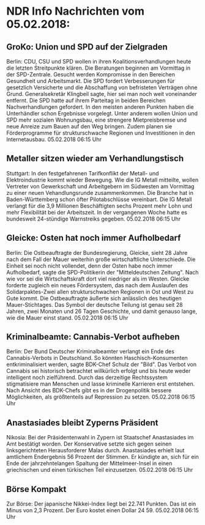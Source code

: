 # NDR Info Nachrichten vom 05.02.2018:


## GroKo: Union und SPD auf der Zielgraden
Berlin: CDU, CSU und SPD wollen in ihren Koalitionsverhandlungen heute die letzten Streitpunkte klären. Die Beratungen beginnen am Vormittag in der SPD-Zentrale. Gesucht werden Kompromisse in den Bereichen Gesundheit und Arbeitsmarkt. Die SPD fordert Verbesserungen für gesetzlich Versicherte und die Abschaffung von befristeten Verträgen ohne Grund. Generalsekretär Klingbeil sagte, hier sei man noch weit voneinander entfernt. Die SPD hatte auf ihrem Parteitag in beiden Bereichen Nachverhandlungen gefordert. In den meisten anderen Punkten haben die Unterhändler schon Ergebnisse vorgelegt. Unter anderem wollen Union und SPD mehr sozialen Wohnungsbau, eine strengere Mietpreisbremse und neue Anreize zum Bauen auf den Weg bringen. Zudem planen sie Förderprogramme für strukturschwache Regionen und Investitionen in den Internetausbau. 05.02.2018 06:15 Uhr 

## Metaller sitzen wieder am Verhandlungstisch
Stuttgart: In den festgefahrenen Tarifkonflikt der Metall- und Elektroindustrie kommt wieder Bewegung. Wie die IG Metall mitteilte, wollen Vertreter von Gewerkschaft und Arbeitgebern im Südwesten am Vormittag zu einer neuen Vehandlungsrunde zusammenkommen. Die Branche hat in Baden-Württemberg schon öfter Pilotabschlüsse vereinbart. Die IG Metall verlangt für die 3,9 Millionen Beschäftigten sechs Prozent mehr Lohn und mehr Flexibilität bei der Arbeitszeit. In der vergangenen Woche hatte es bundesweit 24-stündige Warnstreiks gegeben. 05.02.2018 06:15 Uhr 

## Gleicke: Osten hat noch immer Aufholbedarf
Berlin: Die Ostbeauftragte der Bundesregierung, Gleicke, sieht 28 Jahre nach dem Fall der Mauer weiterhin große wirtschaftliche Unterschiede. Die Einheit sei noch nicht vollendet, denn der Osten habe noch immer Aufholbedarf, sagte die SPD-Politikerin der "Mitteldeutschen Zeitung". Nach wie vor sei die Wirtschaftskraft dort viel niedriger als im Westen. Gleicke forderte zugleich ein neues Fördersystem, das nach dem Auslaufen des Solidarpaktes-Zwei allen strukturschwachen Regionen in Ost und West zu Gute kommt. Die Ostbeauftragte äußerte sich anlässlich des heutigen Mauer-Stichtages. Das Symbol der deutsche Teilung ist genau seit 28 Jahren, zwei Monaten und 26 Tagen Geschichte, und damit genauso lange, wie die Mauer einst stand. 05.02.2018 06:15 Uhr 

## Kriminalbeamte: Cannabis-Verbot aufheben
Berlin: Der Bund Deutscher Kriminalbeamter verlangt ein Ende des Cannabis-Verbots in Deutschland. So könnten Haschisch-Konsumenten entkriminalisiert werden, sagte BDK-Chef Schulz der "Bild". Das Verbot von Cannabis sei historisch betrachtet willkürlich erfolgt und bis heute weder intelligent noch zielführend. Durch das derzeitige Rechtssystem stigmatisiere man Menschen und lasse kriminelle Karrieren erst entstehen. Nach Ansicht des BDK-Chefs gibt es in der Drogenpolitik bessere Möglichkeiten, als größtenteils auf Repression zu setzen. 05.02.2018 06:15 Uhr 

## Anastasiades bleibt Zyperns Präsident
Nikosia: Bei der Präsidentenwahl in Zypern ist Staatschef Anastasiades im Amt bestätigt worden. Der Konservative setzte sich gegen seinen linksgerichteten Herausforderer Malas durch. Anastasiades erhielt laut amtlichem Endergebnis 56 Prozent der Stimmen. Er kündigte an, sich für ein Ende der jahrzehntelangen Spaltung der Mittelmeer-Insel in einen griechischen und einen türkischen Teil einzusetzen. 05.02.2018 06:15 Uhr 

## Börse Kompakt
Zur Börse: Der japanische Nikkei-Index liegt bei 22.741 Punkten. Das ist ein Minus von 2,3 Prozent. Der Euro kostet einen Dollar 24 59. 05.02.2018 06:15 Uhr 

